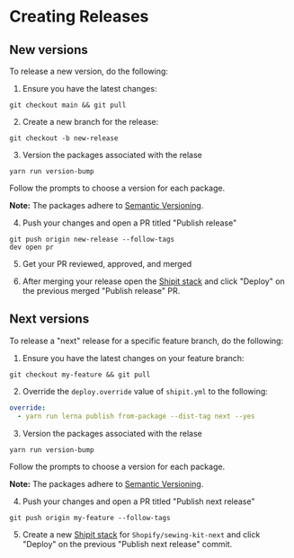 # Creating Releases

## New versions

To release a new version, do the following:

1. Ensure you have the latest changes:

```
git checkout main && git pull
```

2. Create a new branch for the release:

```
git checkout -b new-release
```

3. Version the packages associated with the relase

```
yarn run version-bump
```

Follow the prompts to choose a version for each package.

**Note:** The packages adhere to [Semantic Versioning](https://semver.org/spec/v2.0.0.html).

4. Push your changes and open a PR titled "Publish release"

```
git push origin new-release --follow-tags
dev open pr
```

5. Get your PR reviewed, approved, and merged

6. After merging your release open the [Shipit stack](https://shipit.shopify.io/shopify/sewing-kit-next/production) and click "Deploy" on the previous merged "Publish release" PR.

## Next versions

To release a "next" release for a specific feature branch, do the following:

1. Ensure you have the latest changes on your feature branch:

```
git checkout my-feature && git pull
```

2. Override the `deploy.override` value of `shipit.yml` to the following:

```yaml
override:
  - yarn run lerna publish from-package --dist-tag next --yes
```

3. Version the packages associated with the relase

```
yarn run version-bump
```

Follow the prompts to choose a version for each package.

**Note:** The packages adhere to [Semantic Versioning](https://semver.org/spec/v2.0.0.html).

4. Push your changes and open a PR titled "Publish next release"

```
git push origin my-feature --follow-tags
```

5. Create a new [Shipit stack](https://shipit.shopify.io/shopify/sewing-kit-next/production) for `Shopify/sewing-kit-next` and click "Deploy" on the previous "Publish next release" commit.
